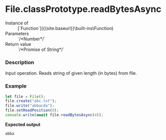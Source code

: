 # File.classPrototype.readBytesAsync

<dl>
<dt> Instance of </dt><dd markdown="1">
 [`Function`]({{site.baseurl}}\built-ins\Function) 
</dd>
<dt> Parameters </dt><dd markdown="1">
 `/*Number*/` 
</dd>
<dt> Return value </dt><dd markdown="1">
 `/*Promise of String*/` 
</dd>
</dl>

### Description

Input operation. 
Reads string of given length (in bytes)
from file.

### Example

```js
let file = File();
file.create("abc.txt");
file.write("abbacda");
file.setReadPosition(0);
console.write(await file.readBytesAsync(4));
```

**Expected output**

```
abba
```

